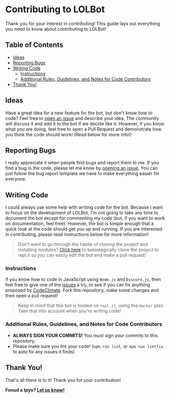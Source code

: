 # Contributing to LOLBot
Thank you for your interest in contributing! This guide lays out everything you need to know about contributing to LOLBot!

## Table of Contents
* [Ideas](https://github.com/CamTheHelpDesk/LOLBot/blob/master/CONTRIBUTING.md#ideas)
* [Reporting Bugs](https://github.com/CamTheHelpDesk/LOLBot/blob/master/CONTRIBUTING.md#reporting-bugs)
* [Writing Code](https://github.com/CamTheHelpDesk/LOLBot/blob/master/CONTRIBUTING.md#writing-code)
  * [Instructions](https://github.com/CamTheHelpDesk/LOLBot/blob/master/CONTRIBUTING.md#instructions)
  * [Additional Rules, Guidelines, and Notes for Code Contributors](https://github.com/CamTheHelpDesk/LOLBot/blob/master/CONTRIBUTING.md#additional-rules-guidelines-and-notes-for-code-contributors)
* [Thank You!](https://github.com/CamTheHelpDesk/LOLBot/blob/master/CONTRIBUTING.md#thank-you)

## Ideas
Have a great idea for a new feature for the bot, but don't know how to code? Feel free to [open an issue](https://github.com/CamTheHelpDesk/LOLBot/issues/new) and describe your idea. The community will discuss it and add it to the bot if we decide like it. However, if you know what you are doing, feel free to open a Pull Request and demonstrate how you think the code should work! (Read below for more info!)

## Reporting Bugs
I really appreciate it when people find bugs and report them to me. If you find a bug in the code, please let me know by [opening an issue](https://github.com/CamTheHelpDesk/LOLBot/issues/new). You can just follow the bug report template we have to make everything easier for everyone.

## Writing Code
I could always use some help with writing code for the bot. Because I want to focus on the development of LOLBot, I'm not going to take any time to document the bot except for commenting my code (but, if you want to work on documentation, feel free). However, the bot is simple enough that a quick look at the code should get you up and running. If you are interested in contributing, please read instructions below for more information!

> Don't want to go through the hastle of cloning the project and installing modules? [Click here](https://repl.it/github/CamTheHelpDesk/LOLBot) to automagically clone the project to repl.it so you can easily edit the bot and make a pull request!

### Instructions
If you know how to code in JavaScript using `Node.js` and `Discord.js`, then feel free to give one of the [issues](https://github.com/CamTheHelpDesk/LOLBot/issues) a try, or see if you can fix anything proposed by [CodeClimate](https://codeclimate.com/github/CamTheHelpDesk/LOLBot/issues). Fork this repository, make some changes and then open a pull request!

> Keep in mind that this bot is hosted on `repl.it`, using the `Hacker` plan. Take that into account when you're writing code!

### Additional Rules, Guidelines, and Notes for Code Contributors
* **ALWAYS SIGN YOUR COMMITS!** You *must* sign your commits to this repository.
* Please make sure you lint your code! (`npm run lint`, or `npm run lintfix` to auto fix any issues it finds)

## Thank You!
That's all there is to it! Thank you for your contribution!

**Fonud a tpyo? [Let us know!](https://github.com/CamTheHelpDesk/LOLBot/issues/new)**
